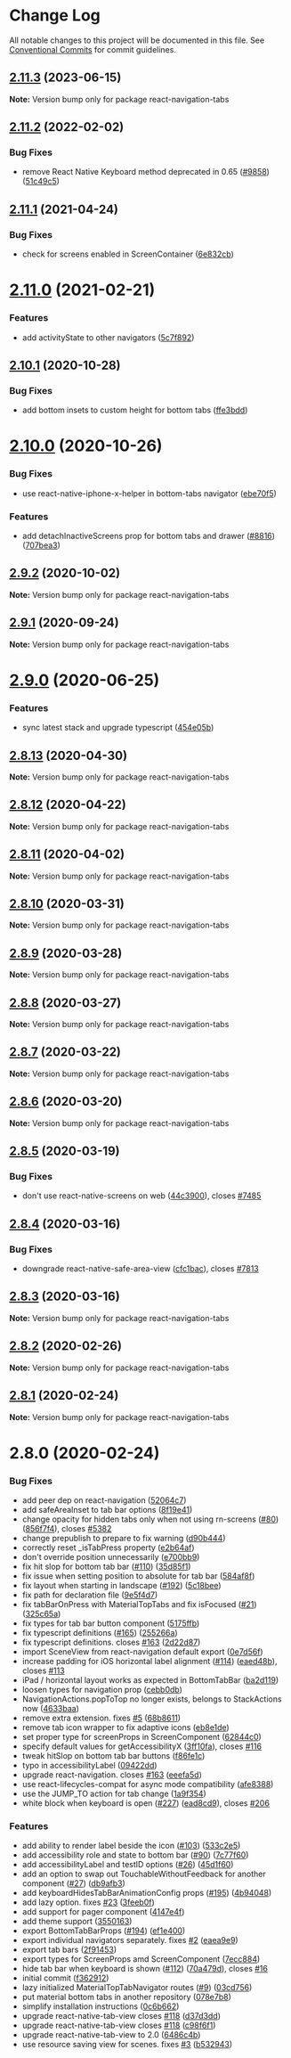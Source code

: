# Change Log

All notable changes to this project will be documented in this file.
See [Conventional Commits](https://conventionalcommits.org) for commit guidelines.

## [2.11.3](https://github.com/react-navigation/tabs/compare/react-navigation-tabs@2.11.2...react-navigation-tabs@2.11.3) (2023-06-15)

**Note:** Version bump only for package react-navigation-tabs





## [2.11.2](https://github.com/react-navigation/tabs/compare/react-navigation-tabs@2.11.1...react-navigation-tabs@2.11.2) (2022-02-02)


### Bug Fixes

* remove React Native Keyboard method deprecated in 0.65 ([#9858](https://github.com/react-navigation/tabs/issues/9858)) ([51c49c5](https://github.com/react-navigation/tabs/commit/51c49c50e706e93413bf52ea2694939aa9208972))





## [2.11.1](https://github.com/react-navigation/tabs/compare/react-navigation-tabs@2.11.0...react-navigation-tabs@2.11.1) (2021-04-24)


### Bug Fixes

* check for screens enabled in ScreenContainer ([6e832cb](https://github.com/react-navigation/tabs/commit/6e832cb4ac5e6568e3bc9c846e1fbd739a3c3d84))





# [2.11.0](https://github.com/react-navigation/tabs/compare/react-navigation-tabs@2.10.1...react-navigation-tabs@2.11.0) (2021-02-21)


### Features

* add activityState to other navigators ([5c7f892](https://github.com/react-navigation/tabs/commit/5c7f892d77298f5c89534fa78a1a6a59c7f35a60))





## [2.10.1](https://github.com/react-navigation/tabs/compare/react-navigation-tabs@2.10.0...react-navigation-tabs@2.10.1) (2020-10-28)


### Bug Fixes

* add bottom insets to custom height for bottom tabs ([ffe3bdd](https://github.com/react-navigation/tabs/commit/ffe3bddcb27ecb3d663b13b433263d18f792ad4d))





# [2.10.0](https://github.com/react-navigation/tabs/compare/react-navigation-tabs@2.9.2...react-navigation-tabs@2.10.0) (2020-10-26)


### Bug Fixes

* use react-native-iphone-x-helper in bottom-tabs navigator ([ebe70f5](https://github.com/react-navigation/tabs/commit/ebe70f51fbb8d892be9c44b0c226947684c24338))


### Features

* add detachInactiveScreens prop for bottom tabs and drawer ([#8816](https://github.com/react-navigation/tabs/issues/8816)) ([707bea3](https://github.com/react-navigation/tabs/commit/707bea3cba1aa1f7b1eb5884dd1d129dcc2bbdc2))





## [2.9.2](https://github.com/react-navigation/tabs/compare/react-navigation-tabs@2.9.1...react-navigation-tabs@2.9.2) (2020-10-02)

**Note:** Version bump only for package react-navigation-tabs





## [2.9.1](https://github.com/react-navigation/tabs/compare/react-navigation-tabs@2.9.0...react-navigation-tabs@2.9.1) (2020-09-24)

**Note:** Version bump only for package react-navigation-tabs





# [2.9.0](https://github.com/react-navigation/tabs/compare/react-navigation-tabs@2.8.13...react-navigation-tabs@2.9.0) (2020-06-25)


### Features

* sync latest stack and upgrade typescript ([454e05b](https://github.com/react-navigation/tabs/commit/454e05b02ec97f053b381fdc801df899d8c93cb6))





## [2.8.13](https://github.com/react-navigation/tabs/compare/react-navigation-tabs@2.8.12...react-navigation-tabs@2.8.13) (2020-04-30)

**Note:** Version bump only for package react-navigation-tabs





## [2.8.12](https://github.com/react-navigation/tabs/compare/react-navigation-tabs@2.8.11...react-navigation-tabs@2.8.12) (2020-04-22)

**Note:** Version bump only for package react-navigation-tabs





## [2.8.11](https://github.com/react-navigation/tabs/compare/react-navigation-tabs@2.8.10...react-navigation-tabs@2.8.11) (2020-04-02)

**Note:** Version bump only for package react-navigation-tabs





## [2.8.10](https://github.com/react-navigation/tabs/compare/react-navigation-tabs@2.8.9...react-navigation-tabs@2.8.10) (2020-03-31)

**Note:** Version bump only for package react-navigation-tabs





## [2.8.9](https://github.com/react-navigation/tabs/compare/react-navigation-tabs@2.8.7...react-navigation-tabs@2.8.9) (2020-03-28)

**Note:** Version bump only for package react-navigation-tabs





## [2.8.8](https://github.com/react-navigation/tabs/compare/react-navigation-tabs@2.8.7...react-navigation-tabs@2.8.8) (2020-03-27)

**Note:** Version bump only for package react-navigation-tabs





## [2.8.7](https://github.com/react-navigation/tabs/compare/react-navigation-tabs@2.8.6...react-navigation-tabs@2.8.7) (2020-03-22)

**Note:** Version bump only for package react-navigation-tabs





## [2.8.6](https://github.com/react-navigation/tabs/compare/react-navigation-tabs@2.8.5...react-navigation-tabs@2.8.6) (2020-03-20)

**Note:** Version bump only for package react-navigation-tabs





## [2.8.5](https://github.com/react-navigation/tabs/compare/react-navigation-tabs@2.8.4...react-navigation-tabs@2.8.5) (2020-03-19)


### Bug Fixes

* don't use react-native-screens on web ([44c3900](https://github.com/react-navigation/tabs/commit/44c390075f7b76664e09fd9a1a7926645133ebec)), closes [#7485](https://github.com/react-navigation/tabs/issues/7485)





## [2.8.4](https://github.com/react-navigation/tabs/compare/react-navigation-tabs@2.8.3...react-navigation-tabs@2.8.4) (2020-03-16)


### Bug Fixes

* downgrade react-native-safe-area-view ([cfc1bac](https://github.com/react-navigation/tabs/commit/cfc1bac4e153db4a4ba3f2a9033f77b53367fcbc)), closes [#7813](https://github.com/react-navigation/tabs/issues/7813)





## [2.8.3](https://github.com/react-navigation/tabs/compare/react-navigation-tabs@2.8.2...react-navigation-tabs@2.8.3) (2020-03-16)

**Note:** Version bump only for package react-navigation-tabs





## [2.8.2](https://github.com/react-navigation/tabs/compare/react-navigation-tabs@2.8.1...react-navigation-tabs@2.8.2) (2020-02-26)

**Note:** Version bump only for package react-navigation-tabs





## [2.8.1](https://github.com/react-navigation/tabs/compare/react-navigation-tabs@2.8.0...react-navigation-tabs@2.8.1) (2020-02-24)

**Note:** Version bump only for package react-navigation-tabs





# 2.8.0 (2020-02-24)


### Bug Fixes

* add peer dep on react-navigation ([52064c7](https://github.com/react-navigation/tabs/commit/52064c7f967664ef4bb5d08528372b14ea71e828))
* add safeAreaInset to tab bar options ([8f19e41](https://github.com/react-navigation/tabs/commit/8f19e410c0feb9a2ce980afc0528c6f902c050d6))
* change opacity for hidden tabs only when not using rn-screens ([#80](https://github.com/react-navigation/tabs/issues/80)) ([856f7f4](https://github.com/react-navigation/tabs/commit/856f7f40361edfb044141866049dfae4fdf74e90)), closes [#5382](https://github.com/react-navigation/tabs/issues/5382)
* change prepublish to prepare to fix warning ([d90b444](https://github.com/react-navigation/tabs/commit/d90b44446eb387552ba6549525037d7e8b80c94a))
* correctly reset _isTabPress property ([e2b64af](https://github.com/react-navigation/tabs/commit/e2b64af7d8cacdd08938b9381b26894e81c56938))
* don't override position unnecessarily ([e700bb9](https://github.com/react-navigation/tabs/commit/e700bb97139959b1051b5414a7ca7825a886e9f9))
* fix hit slop for bottom tab bar ([#110](https://github.com/react-navigation/tabs/issues/110)) ([35d85f1](https://github.com/react-navigation/tabs/commit/35d85f1ad189ff096363506fb882298ee1af722e))
* fix issue when setting position to absolute for tab bar ([584af8f](https://github.com/react-navigation/tabs/commit/584af8f7b19ad0628f95c8b60d78b1bc958fe671))
* fix layout when starting in landscape ([#192](https://github.com/react-navigation/tabs/issues/192)) ([5c18bee](https://github.com/react-navigation/tabs/commit/5c18bee2cf5fcc12b09ef26e738342fffa0a1335))
* fix path for declaration file ([9e5f4d7](https://github.com/react-navigation/tabs/commit/9e5f4d7a647a549f7a2100b4a9f93227bc2a3876))
* fix tabBarOnPress with MaterialTopTabs and fix isFocused ([#21](https://github.com/react-navigation/tabs/issues/21)) ([325c65a](https://github.com/react-navigation/tabs/commit/325c65aa5fa2833b10fb8903a3d90d03244fa67d))
* fix types for tab bar button component ([5175ffb](https://github.com/react-navigation/tabs/commit/5175ffb583170a0c411a9c06f55e58f633af0e39))
* fix typescript definitions ([#165](https://github.com/react-navigation/tabs/issues/165)) ([255266a](https://github.com/react-navigation/tabs/commit/255266a68396adbca6ff5802d3247b8c64f90f02))
* fix typescript definitions. closes [#163](https://github.com/react-navigation/tabs/issues/163) ([2d22d87](https://github.com/react-navigation/tabs/commit/2d22d877e901c88c8eec2787bb772b8bd21a8b35))
* import SceneView from react-navigation default export ([0e7d56f](https://github.com/react-navigation/tabs/commit/0e7d56fb1c116574b1d9b8359b21509e9a9970ef))
* increase padding for iOS horizontal label alignment ([#114](https://github.com/react-navigation/tabs/issues/114)) ([eaed48b](https://github.com/react-navigation/tabs/commit/eaed48b71b6e6040fe3626d1e19535806b2a126b)), closes [#113](https://github.com/react-navigation/tabs/issues/113)
* iPad / horizontal layout works as expected in BottomTabBar ([ba2d119](https://github.com/react-navigation/tabs/commit/ba2d119ab38e997274754c21f86ec5b9dd9ccddc))
* loosen types for navigation prop ([cebb0db](https://github.com/react-navigation/tabs/commit/cebb0dbd628338e8466ac8e6a48097590b77df05))
* NavigationActions.popToTop no longer exists, belongs to StackActions now ([4633baa](https://github.com/react-navigation/tabs/commit/4633baa98ab1023cd5184dbd1758d50aba945113))
* remove extra extension. fixes [#5](https://github.com/react-navigation/tabs/issues/5) ([68b8611](https://github.com/react-navigation/tabs/commit/68b8611525d3dce3dfdcbc80b69ad7001bef0e9b))
* remove tab icon wrapper to fix adaptive icons ([eb8e1de](https://github.com/react-navigation/tabs/commit/eb8e1de6dc6e63f1f57ad35c56b46341c4bdacb6))
* set proper type for screenProps in ScreenComponent ([62844c0](https://github.com/react-navigation/tabs/commit/62844c042ab7dea7f238dc66c0088f8d66dfe9a1))
* specify default values for getAccessibilityX ([3ff10fa](https://github.com/react-navigation/tabs/commit/3ff10fa16d4bfb418cc3a1e15eb0a3aa5d1ec43d)), closes [#116](https://github.com/react-navigation/tabs/issues/116)
* tweak hitSlop on bottom tab bar buttons ([f86fe1c](https://github.com/react-navigation/tabs/commit/f86fe1ce7f49fae594deb03fab42aa245545e6f9))
* typo in accessibilityLabel ([09422dd](https://github.com/react-navigation/tabs/commit/09422dd5b34fa3272daea05975b644fa11782110))
* upgrade react-navigation. closes [#163](https://github.com/react-navigation/tabs/issues/163) ([eeefa5d](https://github.com/react-navigation/tabs/commit/eeefa5df6b1f54593f00389672d50fc12436fdf0))
* use react-lifecycles-compat for async mode compatibility ([afe8388](https://github.com/react-navigation/tabs/commit/afe8388d8ca527b93193421811cc6f3744089bc1))
* use the JUMP_TO action for tab change ([1a9f354](https://github.com/react-navigation/tabs/commit/1a9f3542d7bd72dcf4bbced11693bb9abf29d070))
* white block when keyboard is open ([#227](https://github.com/react-navigation/tabs/issues/227)) ([ead8cd9](https://github.com/react-navigation/tabs/commit/ead8cd979cfe17d009bfc45d61858b887ee05bf5)), closes [#206](https://github.com/react-navigation/tabs/issues/206)


### Features

* add ability to render label beside the icon ([#103](https://github.com/react-navigation/tabs/issues/103)) ([533c2e5](https://github.com/react-navigation/tabs/commit/533c2e5a089363231558fcebfdafc553c1545c3b))
* add accessibility role and state to bottom bar ([#90](https://github.com/react-navigation/tabs/issues/90)) ([7c77f60](https://github.com/react-navigation/tabs/commit/7c77f603989a1e0812075c17e91cd57e3d839ce4))
* add accessibilityLabel and testID options ([#26](https://github.com/react-navigation/tabs/issues/26)) ([45d1f60](https://github.com/react-navigation/tabs/commit/45d1f60aa4ff146d8b5432ea1c5b28db4718c9d0))
* add an option to swap out TouchableWithoutFeedback for another component ([#27](https://github.com/react-navigation/tabs/issues/27)) ([db9afb3](https://github.com/react-navigation/tabs/commit/db9afb30d2bb7292e5e8ba1502c10ef8c0686271))
* add keyboardHidesTabBarAnimationConfig props ([#195](https://github.com/react-navigation/tabs/issues/195)) ([4b94048](https://github.com/react-navigation/tabs/commit/4b940481e3a2b993e6816389c3508cbf4b94ceb0))
* add lazy option. fixes [#23](https://github.com/react-navigation/tabs/issues/23) ([3feeb0f](https://github.com/react-navigation/tabs/commit/3feeb0f87e5d9a1c00d848fa0564353568efea5f))
* add support for pager component ([4147e4f](https://github.com/react-navigation/tabs/commit/4147e4f869c8b1de4d8d7b3e94c57778accfb089))
* add theme support ([3550163](https://github.com/react-navigation/tabs/commit/3550163f561295e2451ced780bc3a5211ed53765))
* export BottomTabBarProps ([#194](https://github.com/react-navigation/tabs/issues/194)) ([ef1e400](https://github.com/react-navigation/tabs/commit/ef1e400a2868016f40f128a10d27210ea848d1f6))
* export individual navigators separately. fixes [#2](https://github.com/react-navigation/tabs/issues/2) ([eaea9e9](https://github.com/react-navigation/tabs/commit/eaea9e929be7bd236e366968f2833f92bf939faf))
* export tab bars ([2f91453](https://github.com/react-navigation/tabs/commit/2f9145372c7a00b1fca4c1777ae2e0dac323382b))
* export types for ScreenProps amd ScreenComponent ([7ecc884](https://github.com/react-navigation/tabs/commit/7ecc884ecd8dfacfdf2bbb1337ca1d5fffc953c9))
* hide tab bar when keyboard is shown ([#112](https://github.com/react-navigation/tabs/issues/112)) ([70a479d](https://github.com/react-navigation/tabs/commit/70a479da84c672f9d2c150a2aebce035273c543b)), closes [#16](https://github.com/react-navigation/tabs/issues/16)
* initial commit ([f362912](https://github.com/react-navigation/tabs/commit/f362912bf71c38234ff67f8159d46b7511fb981a))
* lazy initialized MaterialTopTabNavigator routes ([#9](https://github.com/react-navigation/tabs/issues/9)) ([03cd756](https://github.com/react-navigation/tabs/commit/03cd7566acf2269cea381e7ac4569afde3912b73))
* put material bottom tabs in another repository ([078e7b8](https://github.com/react-navigation/tabs/commit/078e7b802a3d5867d95068bce83d47fcf3bb277d))
* simplify installation instructions ([0c6b662](https://github.com/react-navigation/tabs/commit/0c6b66236babf8462d757ea5ff3666c9a070fe0c))
* upgrade react-native-tab-view closes [#118](https://github.com/react-navigation/tabs/issues/118) ([d37d3dd](https://github.com/react-navigation/tabs/commit/d37d3dd7bd749347b17a2ef8a86de3ef01ffc8df))
* upgrade react-native-tab-view closes [#118](https://github.com/react-navigation/tabs/issues/118) ([c98f6f1](https://github.com/react-navigation/tabs/commit/c98f6f15ae40e3b94678982809bc5ab24c8f6270))
* upgrade react-native-tab-view to 2.0 ([6486c4b](https://github.com/react-navigation/tabs/commit/6486c4b7dddf321470c357b85ab5d63dd8bcc511))
* use resource saving view for scenes. fixes [#3](https://github.com/react-navigation/tabs/issues/3) ([b532943](https://github.com/react-navigation/tabs/commit/b532943549d73da420866e44df6e4b26995693e5))
